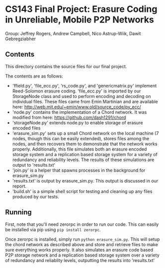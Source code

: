 # CS143 Final Project: Erasure Coding in Unreliable, Mobile P2P Networks

Group: Jeffrey Rogers, Andrew Campbell, Nico Astrup-Wiik, Dawit Gebregziabher

## Contents

This directory contains the source files for our final project.

The contents are as follows:
* 'ffield.py', 'file_ecc.py', 'rs_code.py', and 'genericmatrix.py' implement
  Reed-Solomon erasure coding. 'file_ecc.py' is imported by our StorageNode
  class and used to perform encoding and decoding on individual files. These
  files came from Emin Martinian and are available here:
  http://web.mit.edu/~emin/www.old/source_code/py_ecc/
* 'node.py' contains the implementation of a Chord network. It was modified
  from here: https://github.com/dash1291/chord
* 'storageNode.py' extends node.py to enable storage of erasure encoded files
* 'erasure_sim.py' sets up a small Chord network on the local machine (7 nodes,
  though this can be easily extended), stores files among the nodes, and then
  recovers them to demonstrate that the network works properly. Additionally,
  this file simulates both an erasure encoded storage system and a replication
  based storage system for a variety of redundancy and reliability levels.
  The results of these simulations are output to 'results.txt'
* 'join.py' is a helper that spawns processes in the background for erasure_sim.py
* 'results.txt' is output by erasure_sim.py. This output is discussed in our
  report.
* 'build.sh' is a simple shell script for testing and cleaning up any files
  produced by our tests.

## Running

First, note that you'll need zerorpc in order to run our code. This can easily
be installed via pip using `pip install zerorpc`.

Once zerorpc is installed, simply run `python erasure_sim.py`. This will setup
the chord network as described above and store and retrieve files to make sure
everything works properly. It also simulates an erasure code based P2P storage
network and a replication based storage system over a variety of redundancy and
reliablity levels, outputting the results into 'results.txt'